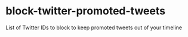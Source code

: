 # block-twitter-promoted-tweets
List of Twitter IDs to block to keep promoted tweets out of your timeline
